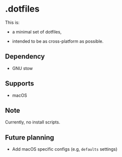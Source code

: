 # .dotfiles

This is:

- a minimal set of dotfiles,

- intended to be as cross-platform as possible.

## Dependency

- GNU stow

## Supports

- macOS

## Note

Currently, no install scripts.

## Future planning

- Add macOS specific configs (e.g, `defaults` settings)
